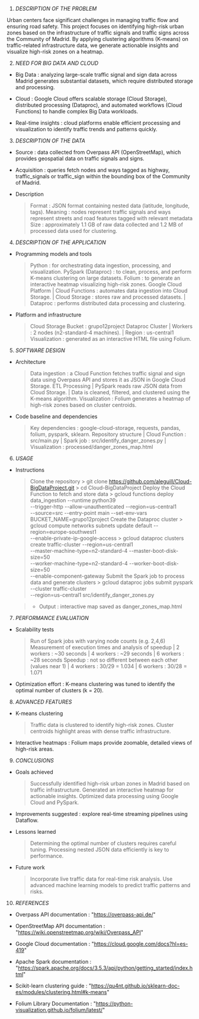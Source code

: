 1. *DESCRIPTION OF THE PROBLEM*

Urban centers face significant challenges in managing traffic flow and ensuring road safety. This project focuses on identifying high-risk urban zones based on the infrastructure of traffic signals and traffic signs across the Community of Madrid. By applying clustering algorithms (K-means) on traffic-related infrastructure data, we generate actionable insights and visualize high-risk zones on a heatmap.

2. *NEED FOR BIG DATA AND CLOUD*

- Big Data : analyzing large-scale traffic signal and sign data across Madrid generates substantial datasets, which require distributed storage and processing.
  
- Cloud : Google Cloud offers scalable storage (Cloud Storage), distributed processing (Dataproc), and automated workflows (Cloud Functions) to handle complex Big Data workloads.

- Real-time insights : cloud platforms enable efficient processing and visualization to identify traffic trends and patterns quickly.

3. *DESCRIPTION OF THE DATA*

- Source : data collected from Overpass API (OpenStreetMap), which provides geospatial data on traffic 
  signals and signs.
  
- Acquisition : queries fetch nodes and ways tagged as highway, traffic_signals or traffic_sign within the 
  bounding box of the Community of Madrid.

- Description
    > Format : JSON format containing nested data (latitude, longitude, tags).
    > Meaning : nodes represent traffic signals and ways represent streets and road features tagged with 
      relevant metadata
    > Size : approximately 1.1 GB of raw data collected and 1.2 MB of processed data used for clustering.

4. *DESCRIPTION OF THE APPLICATION*

- Programming models and tools
    > Python : for orchestrating data ingestion, processing, and visualization.
    > PySpark (Dataproc) : to clean, process, and perform K-means clustering on large datasets.
    > Folium : to generate an interactive heatmap visualizing high-risk zones.
    > Google Cloud Platform
      | Cloud Functions : automates data ingestion into Cloud Storage.
      | Cloud Storage : stores raw and processed datasets.
      | Dataproc : performs distributed data processing and clustering.

- Platform and infrastructure
    > Cloud Storage Bucket : grupo12project
    > Dataproc Cluster
      | Workers : 2 nodes (n2-standard-4 machines).
      | Region : us-central1
    > Visualization : generated as an interactive HTML file using Folium. 

5. *SOFTWARE DESIGN*

- Architecture
    > Data ingestion : a Cloud Function fetches traffic signal and sign data using Overpass API and stores 
      it as JSON in Google Cloud Storage.
    > ETL Processing
      | PySpark reads raw JSON data from Cloud Storage.
      | Data is cleaned, filtered, and clustered using the K-means algorithm.
    > Visualization : Folium generates a heatmap of high-risk zones based on cluster centroids.

- Code baseline and dependencies
    > Key dependencies : google-cloud-storage, requests, pandas, folium, pyspark, sklearn.
    > Repository structure
      | Cloud Function : src/main.py
      | Spark job : src/identify_danger_zones.py
      | Visualization : processed/danger_zones_map.html

6. *USAGE*

- Instructions
    > Clone the repository
        > git clone https://github.com/aleguill/Cloud-BigDataProject.git
        > cd Cloud-BigDataProject
    > Deploy the Cloud Function to fetch and store data
        > gcloud functions deploy data_ingestion --runtime python39 \
          --trigger-http --allow-unauthenticated --region=us-central1 \
          --source=src --entry-point main --set-env-vars BUCKET_NAME=grupo12project
    > Create the Dataproc cluster
        > gcloud compute networks subnets update default --region=europe-southwest1 \
          --enable-private-ip-google-access
        > gcloud dataproc clusters create traffic-cluster --region=us-central1 \
          --master-machine-type=n2-standard-4 --master-boot-disk-size=50 \
          --worker-machine-type=n2-standard-4 --worker-boot-disk-size=50 \
          --enable-component-gateway
    > Submit the Spark job to process data and generate clusters
        > gcloud dataproc jobs submit pyspark --cluster traffic-cluster \
          --region=us-central1 src/identify_danger_zones.py

    > - Output : interactive map saved as danger_zones_map.html

7. *PERFORMANCE EVALUATION*

- Scalability tests
    > Run of Spark jobs with varying node counts (e.g. 2,4,6)
    > Measurement of  execution times and analysis of speedup
      | 2 workers : ~30 seconds
      | 4 workers : ~29 seconds
      | 6 workers : ~28 seconds
    > Speedup : not so different between each other (values near 1)
      | 4 workers : 30/29 = 1.034
      | 6 workers : 30/28 = 1.071

- Optimization effort : K-means clustering was tuned to identify the optimal number of clusters (k = 20).

8. *ADVANCED FEATURES*

- K-means clustering
    > Traffic data is clustered to identify high-risk zones.
    > Cluster centroids highlight areas with dense traffic infrastructure.

- Interactive heatmaps : Folium maps provide zoomable, detailed views of high-risk areas. 

9. *CONCLUSIONS*

- Goals achieved
    > Successfully identified high-risk urban zones in Madrid based on traffic infrastructure.
    > Generated an interactive heatmap for actionable insights.
    > Optimized data processing using Google Cloud and PySpark.

- Improvements suggested : explore real-time streaming pipelines using Dataflow.

- Lessons learned 
    > Determining the optimal number of clusters requires careful tuning.
    > Processing nested JSON data efficiently is key to performance.

- Future work
    > Incorporate live traffic data for real-time risk analysis.
    > Use advanced machine learning models to predict traffic patterns and risks.

10. *REFERENCES*

- Overpass API documentation : "https://overpass-api.de/"

- OpenStreetMap API documentation : "https://wiki.openstreetmap.org/wiki/Overpass_API"

- Google Cloud documentation : "https://cloud.google.com/docs?hl=es-419"

- Apache Spark documentation : "https://spark.apache.org/docs/3.5.3/api/python/getting_started/index.html"

- Scikit-learn clustering guide : "https://qu4nt.github.io/sklearn-doc-es/modules/clustering.html#k-means"

- Folium Library Documentation : "https://python-visualization.github.io/folium/latest/"
